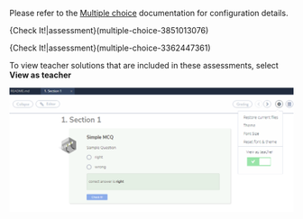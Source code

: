 Please refer to the [Multiple choice](https://docs.codio.com/instructors/authoring/assessments/multiple-choice.html) documentation for configuration details.

{Check It!|assessment}(multiple-choice-3851013076)

{Check It!|assessment}(multiple-choice-3362447361)

To view teacher solutions that are included in these assessments, select **View as teacher**


![.guides/img/teachersolutionss](.guides/img/teachersolutionss.png)
